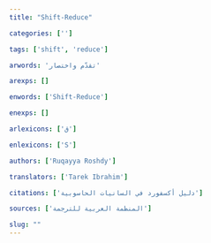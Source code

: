```yaml
---
title: "Shift-Reduce"

categories: ['']

tags: ['shift', 'reduce']

arwords: 'تقدّم واختصار'

arexps: []

enwords: ['Shift-Reduce']

enexps: []

arlexicons: ['ق']

enlexicons: ['S']

authors: ['Ruqayya Roshdy']

translators: ['Tarek Ibrahim']

citations: ['دليل أكسفورد في السانيات الحاسوبية']

sources: ['المنظمة العربية للترجمة']

slug: ""
---
```

